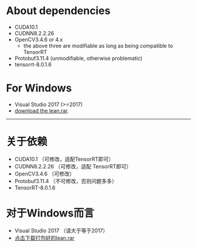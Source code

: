 # About dependencies
- CUDA10.1
- CUDNN8.2.2.26
- OpenCV3.4.6 or 4.x
  - the above three are modifiable as long as being compatible to TensorRT
- Protobuf3.11.4 (unmodifiable, otherwise problematic)
- tensorrt-8.0.1.6
# For Windows
- Visual Studio 2017 (>=2017)
- [download the lean.rar](http://zifuture.com:1556/fs/sxai/lean.rar).

***

# 关于依赖
- CUDA10.1         （可修改，适配TensorRT即可）
- CUDNN8.2.2.26    （可修改，适配 TensorRT即可）
- OpenCV3.4.6     （可修改）
- Protobuf3.11.4  （不可修改，否则问题多多）
- TensorRT-8.0.1.6

# 对于Windows而言
- Visual Studio 2017  （请大于等于2017）
- [点击下载打包好的lean.rar](http://zifuture.com:1556/fs/sxai/lean.rar)

